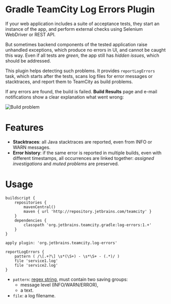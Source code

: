 # Gradle TeamCity Log Errors Plugin

If your web application includes a suite of acceptance tests, they start an instance of the app,
and perform external checks using Selenium WebDriver or REST API.

But sometimes backend components of the tested application raise unhandled exceptions,
which produce no errors in UI, and cannot be caught this way.
Even if all tests are *green*, the app still has *hidden issues*, which should be addressed.

This plugin helps detecting such problems. It provides `reportLogErrors` task, which starts after the tests,
scans log files for error messages or stacktraces, and report them to TeamCity as build problems.

If any errors are found, the build is failed. **Build Results** page and e-mail notifications show a clear explanation what went wrong:

![Build problem](http://i.imgur.com/nTx0QrB.png)

# Features

- **Stacktraces**: all Java stacktraces are reported, even from INFO or WARN messages.
- **Error history**: if the same error is reported in multiple builds, even with different timestamps,
  all occurrences are linked together: *assigned investigations* and *muted problems* are preserved.

# Usage

```
buildscript {
    repositories {
        mavenCentral()
        maven { url 'http://repository.jetbrains.com/teamcity' }
    }
    dependencies {
        classpath 'org.jetbrains.teamcity.gradle:log-errors:1.+'
    }
}

apply plugin: 'org.jetbrains.teamcity.log-errors'

reportLogErrors {
    pattern ( /\[.+?\] \s*(\S+) - \s*\S+ - (.*)/ )
    file 'service1.log'
    file 'service2.log'
}
```

- `pattern`: [regex string](https://docs.oracle.com/javase/8/docs/api/java/util/regex/Pattern.html), must contain two saving groups:
  - message level (INFO/WARN/ERROR),
  - a text.
- `file`: a log filename.
